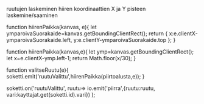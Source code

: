 ruutujen laskeminen hiiren koordinaattien X ja Y pisteen laskemine/saaminen


function hiirenPaikka(kanvas, e){
    let ymparoivaSuorakaide=kanvas.getBoundingClientRect();
    return {
        x:e.clientX-ymparoivaSuorakaide.left,
        y:e.clientY-ymparoivaSuorakaide.top
    };
}

function hiirenPaikka(kanvas,e){
  let ymp=kanvas.getBoundingClientRect();
  let x=e.clientX-ymp.left-1;
  return Math.floor(x/30);
}

function valitseRuutu(e){
  soketti.emit('ruutuValittu',hiirenPaikka(piirtoalusta,e));
}

soketti.on('ruutuValittu', ruutu=>
  io.emit('piirra',{ruutu:ruutu, vari:kayttajat.get(soketti.id).vari})
);
